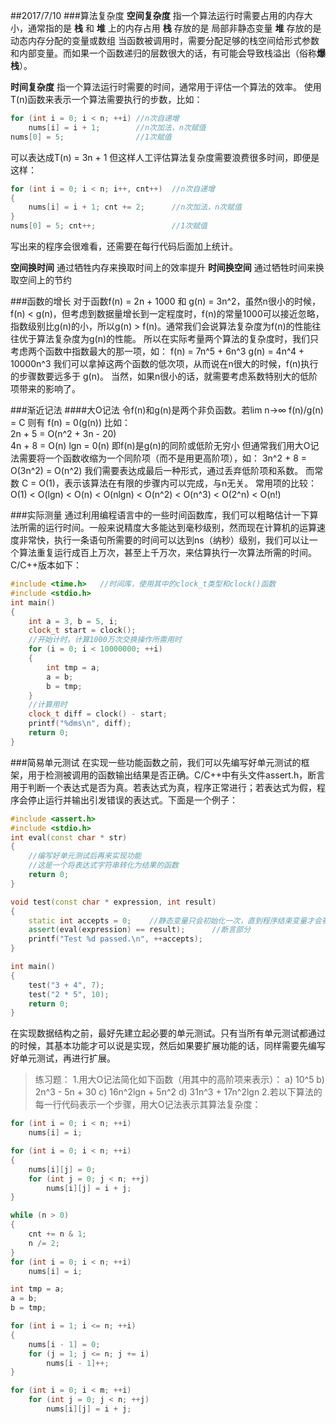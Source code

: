 ##2017/7/10
###算法复杂度
**空间复杂度** 指一个算法运行时需要占用的内存大小，通常指的是 **栈** 和 **堆** 上的内存占用
**栈**  存放的是 局部非静态变量
**堆**  存放的是 动态内存分配的变量或数组 
当函数被调用时，需要分配足够的栈空间给形式参数和内部变量。而如果一个函数递归的层数很大的话，有可能会导致栈溢出（俗称**爆栈**）。

**时间复杂度** 指一个算法运行时需要的时间，通常用于评估一个算法的效率。
使用T(n)函数来表示一个算法需要执行的步数，比如：
```cpp
for (int i = 0; i < n; ++i)	//n次自递增
    nums[i] = i + 1;        //n次加法，n次赋值
nums[0] = 5;		        //1次赋值
```
可以表达成T(n) = 3n + 1
但这样人工评估算法复杂度需要浪费很多时间，即便是这样：
```cpp
for (int i = 0; i < n; i++, cnt++)	//n次自递增
{
    nums[i] = i + 1; cnt += 2;      //n次加法，n次赋值
}
nums[0] = 5; cnt++;                 //1次赋值

```
写出来的程序会很难看，还需要在每行代码后面加上统计。

**空间换时间** 通过牺牲内存来换取时间上的效率提升
**时间换空间** 通过牺牲时间来换取空间上的节约

###函数的增长
对于函数f(n) = 2n + 1000 和 g(n) = 3n^2，虽然n很小的时候，f(n) < g(n)，但考虑到数据量增长到一定程度时，f(n)的常量1000可以接近忽略，指数级别比g(n)的小，所以g(n) > f(n)。通常我们会说算法复杂度为f(n)的性能往往优于算法复杂度为g(n)的性能。 所以在实际考量两个算法的复杂度时，我们只考虑两个函数中指数最大的那一项，如：
f(n) = 7n^5 + 6n^3
g(n) = 4n^4 + 10000n^3
我们可以拿掉这两个函数的低次项，从而说在n很大的时候，f(n)执行的步骤数要远多于 g(n)。
当然，如果n很小的话，就需要考虑系数特别大的低阶项带来的影响了。

###渐近记法
####大O记法
令f(n)和g(n)是两个非负函数。若lim n->∞  f(n)/g(n) = C
则有 f(n) = 0(g(n))
比如：  
2n + 5 = O(n^2 + 3n - 20)    
4n + 8 = O(n)
lgn = 0(n)
即f(n)是g(n)的同阶或低阶无穷小
但通常我们用大O记法需要将一个函数收缩为一个同阶项（而不是用更高阶项），如：
3n^2 + 8 = O(3n^2) = O(n^2)
我们需要表达成最后一种形式，通过丢弃低阶项和系数。
而常数 C = O(1)，表示该算法在有限的步骤内可以完成，与n无关。
常用项的比较：
O(1) < O(lgn) < O(n) < O(nlgn) < O(n^2) < O(n^3) < O(2^n) < O(n!)


###实际测量
通过利用编程语言中的一些时间函数库，我们可以粗略估计一下算法所需的运行时间。一般来说精度大多能达到毫秒级别，然而现在计算机的运算速度非常快，执行一条语句所需要的时间可以达到ns（纳秒）级别，我们可以让一个算法重复运行成百上万次，甚至上千万次，来估算执行一次算法所需的时间。
C/C++版本如下：
```cpp
#include <time.h>	//时间库，使用其中的clock_t类型和clock()函数
#include <stdio.h>
int main()
{
    int a = 3, b = 5, i;
    clock_t start = clock();
    //开始计时，计算1000万次交换操作所需用时	
    for (i = 0; i < 10000000; ++i)
    {
        int tmp = a;
        a = b;
        b = tmp;
    }
    //计算用时
    clock_t diff = clock() - start;
    printf("%dms\n", diff);
    return 0;
}
```

###简易单元测试
在实现一些功能函数之前，我们可以先编写好单元测试的框架，用于检测被调用的函数输出结果是否正确。C/C++中有头文件assert.h，断言用于判断一个表达式是否为真。若表达式为真，程序正常进行；若表达式为假，程序会停止运行并输出引发错误的表达式。下面是一个例子：
```cpp
#include <assert.h>
#include <stdio.h>
int eval(const char * str)
{
    //编写好单元测试后再来实现功能
    //这是一个将表达式字符串转化为结果的函数
    return 0;
}

void test(const char * expression, int result)
{
    static int accepts = 0;    //静态变量只会初始化一次，直到程序结束变量才会被销毁
    assert(eval(expression) == result);      //断言部分
    printf("Test %d passed.\n", ++accepts);
}

int main()
{
    test("3 + 4", 7);
    test("2 * 5", 10);
    return 0;
}

```
在实现数据结构之前，最好先建立起必要的单元测试。只有当所有单元测试都通过的时候，其基本功能才可以说是实现，然后如果要扩展功能的话，同样需要先编写好单元测试，再进行扩展。

>练习题：
>1.用大O记法简化如下函数（用其中的高阶项来表示）：
>a) 10^5
>b) 2n^3 - 5n + 30
>c) 16n^2lgn + 5n^2
>d) 31n^3 + 17n^2lgn
>2.若以下算法的每一行代码表示一个步骤，用大O记法表示其算法复杂度：
```cpp
for (int i = 0; i < n; ++i)
    nums[i] = i;
```
```cpp
for (int i = 0; i < n; ++i)
{
    nums[i][j] = 0;
    for (int j = 0; j < n; ++j)
        nums[i][j] = i + j; 
}
```
```cpp
while (n > 0)
{
    cnt += n & 1;
    n /= 2;
}
for (int i = 0; i < n; ++i)
    nums[i] = i;
```
```cpp
int tmp = a;
a = b;
b = tmp;
```
```cpp
for (int i = 1; i <= n; ++i)
{
    nums[i - 1] = 0;
    for (j = 1; j <= n; j += i)
        nums[i - 1]++;
}
```
```cpp
for (int i = 0; i < m; ++i)
    for (int j = 0; j < n; ++j)
        nums[i][j] = i + j;
```
